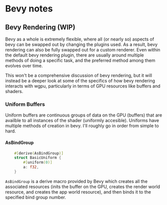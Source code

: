 # Bevy notes

## Bevy Rendering (WIP)
Bevy as a whole is extremely flexible, where all (or nearly so) aspects of bevy can be swapped out by changing the plugins used. As a result, bevy rendering can also be fully swapped out for a custom renderer. Even within the default bevy rendering plugin, there are usually around multiple methods of doing a specific task, and the preferred method among them evolves over time.

This won't be a comprehensive discussion of bevy rendering, but it will instead be a deeper look at some of the specifics of how bevy rendering interacts with wgpu, particularly in terms of GPU resources like buffers and shaders.

### Uniform Buffers
Uniform buffers are continuous groups of data on the GPU (buffers) that are availble to all instances of the shader (uniformly accesible). Uniforms have multiple methods of creation in bevy. I'll roughly go in order from simple to hard.

#### AsBindGroup
``` rust
    #[derive(AsBindGroup)]
    struct BasicUniform {
        #[uniform(0)]
        a: f32,
    }
```
`AsBindGroup` is a derive macro provided by Bevy which creates all the associated resources (inits the buffer on the GPU, creates the render world resource, and creates the app world resource), and then binds it to the specified bind group number.

#### 

